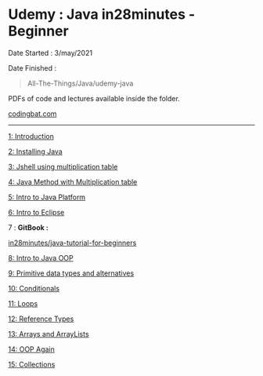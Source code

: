 # Udemy : Java in28minutes - Beginner

Date Started : 3/may/2021

Date Finished : 

> All-The-Things/Java/udemy-java

PDFs of code and lectures available inside the folder.

[codingbat.com](http://codingbat.com)

---

[1: Introduction](Udemy%20Java%20in28minutes%20-%20Beginner%20d8a36344a52c4bbea368d14522d3949c/1%20Introduction%209cd0661237df45e19cdb9b78c19e4843.md)

[2: Installing Java](Udemy%20Java%20in28minutes%20-%20Beginner%20d8a36344a52c4bbea368d14522d3949c/2%20Installing%20Java%2050b0700147df4b6f8e32674c8bb136cf.md)

[3: Jshell using multiplication table](Udemy%20Java%20in28minutes%20-%20Beginner%20d8a36344a52c4bbea368d14522d3949c/3%20Jshell%20using%20multiplication%20table%20f0f841fd9164490d89d802d9a2c129af.md)

[4: Java Method with Multiplication table](Udemy%20Java%20in28minutes%20-%20Beginner%20d8a36344a52c4bbea368d14522d3949c/4%20Java%20Method%20with%20Multiplication%20table%205eaf761d20c340f687669d57d37639ae.md)

[5: Intro to Java Platform](Udemy%20Java%20in28minutes%20-%20Beginner%20d8a36344a52c4bbea368d14522d3949c/5%20Intro%20to%20Java%20Platform%204237d3c1a98044808cece1020fb38ee9.md)

[6: Intro to Eclipse](Udemy%20Java%20in28minutes%20-%20Beginner%20d8a36344a52c4bbea368d14522d3949c/6%20Intro%20to%20Eclipse%20f50707f045f04d0cb59f8d9f5174cab5.md)

7 : **GitBook :** 

[in28minutes/java-tutorial-for-beginners](https://github.com/in28minutes/java-tutorial-for-beginners)

[8: Intro to Java OOP](Udemy%20Java%20in28minutes%20-%20Beginner%20d8a36344a52c4bbea368d14522d3949c/8%20Intro%20to%20Java%20OOP%205f10e07d415c4ebfa6a209fd5ee2911e.md)

[9: Primitive data types and alternatives](Udemy%20Java%20in28minutes%20-%20Beginner%20d8a36344a52c4bbea368d14522d3949c/9%20Primitive%20data%20types%20and%20alternatives%203d622bee799143d8b48e7cc84bdf52d1.md)

[10: Conditionals](Udemy%20Java%20in28minutes%20-%20Beginner%20d8a36344a52c4bbea368d14522d3949c/10%20Conditionals%20b81ad909136f451998d95809fb50356c.md)

[11: Loops](Udemy%20Java%20in28minutes%20-%20Beginner%20d8a36344a52c4bbea368d14522d3949c/11%20Loops%20e764dfbd333d4887b0c5c26637c4258a.md)

[12: Reference Types](Udemy%20Java%20in28minutes%20-%20Beginner%20d8a36344a52c4bbea368d14522d3949c/12%20Reference%20Types%209482d5ee2ecc4800b30f18635c053071.md)

[13: Arrays and ArrayLists](Udemy%20Java%20in28minutes%20-%20Beginner%20d8a36344a52c4bbea368d14522d3949c/13%20Arrays%20and%20ArrayLists%20d3d81213ef4d475f9b851565a8fca3fd.md)

[14: OOP Again](Udemy%20Java%20in28minutes%20-%20Beginner%20d8a36344a52c4bbea368d14522d3949c/14%20OOP%20Again%2036505ba6a71149ea973b82ff55e77c15.md)

[15: Collections](Udemy%20Java%20in28minutes%20-%20Beginner%20d8a36344a52c4bbea368d14522d3949c/15%20Collections%20bfa590c0fa4c42119ab352e1cb053a69.md)